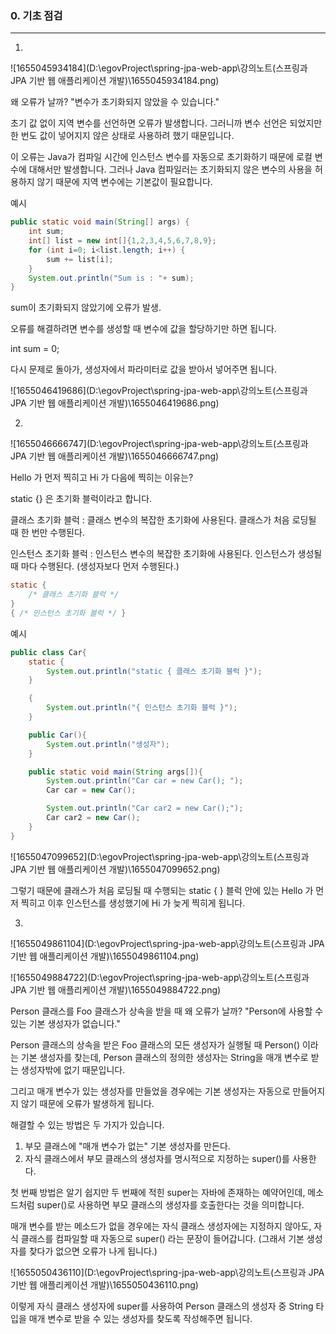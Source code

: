 <h3>0. 기초 점검</h3>

<hr>

1.

![1655045934184](D:\egovProject\spring-jpa-web-app\강의노트(스프링과 JPA 기반 웹 애플리케이션 개발)\1655045934184.png)

왜 오류가 날까? "변수가 초기화되지 않았을 수 있습니다."

초기 값 없이 지역 변수를 선언하면 오류가 발생합니다. 그러니까 변수 선언은 되었지만 한 번도 값이 넣어지지 않은 상태로 사용하려 했기 때문입니다.

이 오류는 Java가 컴파일 시간에 인스턴스 변수를 자동으로 초기화하기 때문에 로컬 변수에 대해서만 발생합니다. 그러나 Java 컴파일러는 초기화되지 않은 변수의 사용을 허용하지 않기 때문에 지역 변수에는 기본값이 필요합니다.

예시

```java
public static void main(String[] args) {
    int sum;
    int[] list = new int[]{1,2,3,4,5,6,7,8,9};
    for (int i=0; i<list.length; i++) {
        sum += list[i];
    }
    System.out.println("Sum is : "+ sum);
}
```

sum이 초기화되지 않았기에 오류가 발생.

오류를 해결하려면 변수를 생성할 때 변수에 값을 할당하기만 하면 됩니다.

int sum = 0;

다시 문제로 돌아가, 생성자에서 파라미터로 값을 받아서 넣어주면 됩니다.

![1655046419686](D:\egovProject\spring-jpa-web-app\강의노트(스프링과 JPA 기반 웹 애플리케이션 개발)\1655046419686.png)



2.

![1655046666747](D:\egovProject\spring-jpa-web-app\강의노트(스프링과 JPA 기반 웹 애플리케이션 개발)\1655046666747.png)

Hello 가 먼저 찍히고 Hi 가 다음에 찍히는 이유는?

static {} 은 초기화 블럭이라고 합니다.

클래스 초기화 블럭 : 클래스 변수의 복잡한 초기화에 사용된다. 클래스가 처음 로딩될 때 한 번만 수행된다.

인스턴스 초기화 블럭 : 인스턴스 변수의 복잡한 초기화에 사용된다. 인스턴스가 생성될 때 마다 수행된다. (생성자보다 먼저 수행된다.)

```java
static {
    /* 클래스 초기화 블럭 */
}
{ /* 인스턴스 초기화 블럭 */ }
```

예시

```java
public class Car{
    static {
        System.out.println("static { 클래스 초기화 블럭 }");
    }

    {
        System.out.println("{ 인스턴스 초기화 블럭 }");
    }

    public Car(){
        System.out.println("생성자");
    }

    public static void main(String args[]){
        System.out.println("Car car = new Car(); ");
        Car car = new Car();

        System.out.println("Car car2 = new Car();");
        Car car2 = new Car();
    }
}
```

![1655047099652](D:\egovProject\spring-jpa-web-app\강의노트(스프링과 JPA 기반 웹 애플리케이션 개발)\1655047099652.png)

그렇기 때문에 클래스가 처음 로딩될 때 수행되는 static { } 블럭 안에 있는 Hello 가 먼저 찍히고 이후 인스턴스를 생성했기에 Hi 가 늦게 찍히게 됩니다.

3.

![1655049861104](D:\egovProject\spring-jpa-web-app\강의노트(스프링과 JPA 기반 웹 애플리케이션 개발)\1655049861104.png)

![1655049884722](D:\egovProject\spring-jpa-web-app\강의노트(스프링과 JPA 기반 웹 애플리케이션 개발)\1655049884722.png)

Person 클래스를 Foo 클래스가 상속을 받을 때 왜 오류가 날까? "Person에 사용할 수 있는 기본 생성자가 없습니다."

Person 클래스의 상속을 받은 Foo 클래스의 모든 생성자가 실행될 때 Person() 이라는 기본 생성자를 찾는데, Person 클래스의 정의한 생성자는 String을 매개 변수로 받는 생성자밖에 없기 때문입니다.

그리고 매개 변수가 있는 생성자를 만들었을 경우에는 기본 생성자는 자동으로 만들어지지 않기 때문에 오류가 발생하게 됩니다.

해결할 수 있는 방법은 두 가지가 있습니다.

1. 부모 클래스에 "매개 변수가 없는" 기본 생성자를 만든다.
2. 자식 클래스에서 부모 클래스의 생성자를 명시적으로 지정하는 super()를 사용한다.

첫 번째 방법은 알기 쉽지만 두 번째에 적힌 super는 자바에 존재하는 예약어인데, 메소드처럼 super()로 사용하면 부모 클래스의 생성자를 호출한다는 것을 의미합니다.

매개 변수를 받는 메소드가 없을 경우에는 자식 클래스 생성자에는 지정하지 않아도, 자식 클래스를 컴파일할 때 자동으로 super() 라는 문장이 들어갑니다. (그래서 기본 생성자를 찾다가 없으면 오류가 나게 됩니다.)

![1655050436110](D:\egovProject\spring-jpa-web-app\강의노트(스프링과 JPA 기반 웹 애플리케이션 개발)\1655050436110.png)

이렇게 자식 클래스 생성자에 super를 사용하여 Person 클래스의 생성자 중 String 타입을 매개 변수로 받을 수 있는 생성자를 찾도록 작성해주면 됩니다.

